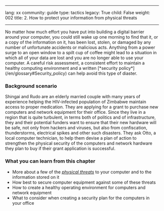 

---

lang: xx
community: guide
type: tactics
legacy: True
child: False
weight: 002
title: 2. How to protect your information from physical threats

---

<p>
No matter how much effort you have put into building a digital barrier around your computer, you could still wake up one morning to find that it, or a copy of the information on it, has been lost, stolen, or damaged by any number of unfortunate accidents or malicious acts. Anything from a power surge to an open window to a spilt cup of coffee might lead to a situation in which all of your data are lost and you are no longer able to use your computer. A careful risk assessment, a consistent effort to maintain a healthy computing environment and a written [*security policy*](/en/glossary#Security_policy) can help avoid this type of diaster. 



### Background scenario ###
<div class=background markdown=1>
Shingai and Rudo are an elderly married couple with many years of experience helping the HIV-infected population of Zimbabwe maintain access to proper medication. They are applying for a grant to purchase new computers and network equipment for their office. Since they live in a region that is quite turbulent, in terms both of politics and of infrastructure, they and their potential funders want to ensure that their new hardware will be safe, not only from hackers and viruses, but also from confiscation, thunderstorms, electrical spikes and other such disasters. They ask Otto, a local computer technician, to help them devise a plan of action to strengthen the physical security of the computers and network hardware they plan to buy if their grant application is successful.
</div>



### What you can learn from this chapter ###

- More about a few of the [*physical threats*](/en/glossary#Physical_threats) to your computer and to the information stored on it
- How best to secure computer equipment against some of these threats
- How to create a healthy operating environment for computers and network equipment
- What to consider when creating a security plan for the computers in your office



